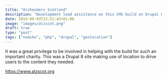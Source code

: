 ```yaml
---
title: "Alzheimers Scotland"
description: "Development lead assistance on this CMS build on Drupal 8."
date: 2019-09-03T13:21:43+01:00
image: "images/alzscot.png"
draft: true
type: "post"
tags: ["numiko", "php", "drupal", "geolocation"]
---
```

It was a great privilege to be involved in helping with the build for such an important charity. This was a Drupal 8 site making use of location to drive users to the content they needed.

https://www.alzscot.org
